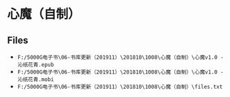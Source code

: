 # 心魔（自制）

## Files

- `F:/5000G电子书\06-书库更新（201911）\201810\1008\心魔（自制）\心魔v1.0 - 沁纸花青.epub`
- `F:/5000G电子书\06-书库更新（201911）\201810\1008\心魔（自制）\心魔v1.0 - 沁纸花青.mobi`
- `F:/5000G电子书\06-书库更新（201911）\201810\1008\心魔（自制）\files.txt`
